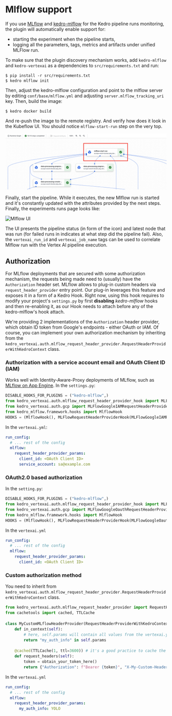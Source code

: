 # Mlflow support

If you use [MLflow](https://mlflow.org/) and [kedro-mlflow](https://kedro-mlflow.readthedocs.io/) for the Kedro pipeline runs monitoring, the plugin will automatically enable support for:

* starting the experiment when the pipeline starts,
* logging all the parameters, tags, metrics and artifacts under unified MLFlow run.

To make sure that the plugin discovery mechanism works, add `kedro-mlflow` and `kedro-vertexai` as a dependencies to `src/requirements.txt` and run:

```console
$ pip install -r src/requirements.txt
$ kedro mlflow init
```

Then, adjust the kedro-mlflow configuration and point to the mlflow server by editing `conf/base/mlflow.yml` and adjusting `server.mlflow_tracking_uri` key. Then, build the image:

```console
$ kedro docker build
```

And re-push the image to the remote registry. 
And verify how does it look in the Kubeflow UI. You should notice `mlflow-start-run` step on the very top.

![Mlflow step in Vertex AI](vertexai_mlflow.png)

Finally, start the pipeline. While it executes, the new Mlflow run is started and it's constantly updated with the attributes provided by the next steps. Finally, the experiments runs page looks like:

![Mlflow UI](mlflow_ui.png)

The UI presents the pipeline status (in form of the icon) and latest node that was run (for failed runs in indicates at what step did the pipeline fail). Also, the `vertexai_run_id` and `vertexai_job_name` tags can be used to correlate Mlflow run with the Vertex AI pipeline execution.

## Authorization
For MLflow deployments that are secured with some authorization mechanism, the requests being made need to (usually) have the `Authorization` header set. MLflow allows to plug-in custom headers via `request_header_provider` entry point. Our plug-in leverages this feature and exposes it in a form of a Kedro Hook.
Right now, using this hook requires to modify your project's `settings.py` by first **disabling** _kedro-mlflow_ hooks and then re-enabling it, as our Hook needs to attach before any of the kedro-mlflow's hook attach.

We're providing 2 implementations of the `Authorization` header provider, which obtain ID token from Google's endpoints - either OAuth or IAM. Of course, you can implement your own authorization mechanism by inheriting from the `kedro_vertexai.auth.mlflow_request_header_provider.RequestHeaderProviderWithKedroContext` class.

### Authorization with a service account email and OAuth Client ID (IAM)
Works well with Identity-Aware-Proxy deployments of MLflow, such as [MLflow on App Engine](https://getindata.com/blog/deploying-mlflow-google-cloud-platform-using-app-engine/).
In the `settings.py`:
```python
DISABLE_HOOKS_FOR_PLUGINS = ("kedro-mlflow",)
from kedro_vertexai.auth.mlflow_request_header_provider_hook import MLFlowRequestHeaderProviderHook
from kedro_vertexai.auth.gcp import MLFlowGoogleIAMRequestHeaderProvider
from kedro_mlflow.framework.hooks import MlflowHook
HOOKS = (MlflowHook(), MLFlowRequestHeaderProviderHook(MLFlowGoogleIAMRequestHeaderProvider), )
```

In the `vertexai.yml`:
```yaml
run_config:
  # ... rest of the config
  mlflow:
    request_header_provider_params:
      client_id: <OAuth Client ID>
      service_account: sa@example.com
```

### OAuth2.0 based authorization
In the `setting.py`:
```python
DISABLE_HOOKS_FOR_PLUGINS = ("kedro-mlflow",)
from kedro_vertexai.auth.mlflow_request_header_provider_hook import MLFlowRequestHeaderProviderHook
from kedro_vertexai.auth.gcp import MLFlowGoogleOauthRequestHeaderProvider
from kedro_mlflow.framework.hooks import MlflowHook
HOOKS = (MlflowHook(), MLFlowRequestHeaderProviderHook(MLFlowGoogleOauthRequestHeaderProvider), )
```

In the `vertexai.yml`
```yaml
run_config:
  # ... rest of the config
  mlflow:
    request_header_provider_params:
      client_id: <OAuth Client ID>
```

### Custom authorization method
You need to inherit from `kedro_vertexai.auth.mlflow_request_header_provider.RequestHeaderProviderWithKedroContext` class.
```python
from kedro_vertexai.auth.mlflow_request_header_provider import RequestHeaderProviderWithKedroContext
from cachetools import cached, TTLCache

class MyCustomMLflowHeaderProvider(RequestHeaderProviderWithKedroContext):
    def in_context(self):
        # here, self.params will contain all values from the vertexai.yml:run_config.mlflow.request_header_provider_params dictionary
        return "my_auth_info" in self.params

    @cached(TTLCache(1, ttl=3600)) # it's a good practice to cache the token for some time
    def request_headers(self):
        token = obtain_your_token_here()
        return {"Authorization": f"Bearer {token}", "X-My-Custom-Header": self.params["my_auth_info"]}
```

In the `vertexai.yml`
```yaml
run_config:
  # ... rest of the config
  mlflow:
    request_header_provider_params:
      my_auth_info: YOLO
```